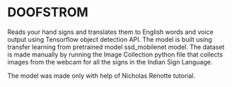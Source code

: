 # DOOFSTROM
Reads your hand signs and translates them to English words and voice output using Tensorflow object detection API. 
The model is built using transfer learning from pretrained model ssd_mobilenet model. 
The dataset is made manually by running the Image Collection python file that collects images from the webcam for all the signs in the Indian Sign Language. 

The model was made only with help of Nicholas Renotte tutorial.

